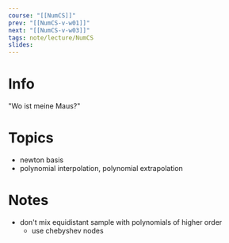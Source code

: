 ```yaml
---
course: "[[NumCS]]"
prev: "[[NumCS-v-w01]]"
next: "[[NumCS-v-w03]]"
tags: note/lecture/NumCS
slides:
---
```



# Info
"Wo ist meine Maus?"


# Topics
- newton basis
- polynomial interpolation, polynomial extrapolation


# Notes
- don't mix equidistant sample with polynomials of higher order
	- use chebyshev nodes